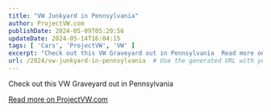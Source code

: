 ```yaml
---
title: "VW Junkyard in Pennsylvania"
author: ProjectVW.com
publishDate: 2024-05-09T05:20:56
updateDate: 2024-05-14T16:04:15
tags: [ 'Cars', 'ProjectVW', 'VW' ]
excerpt: "Check out this VW Graveyard out in Pennsylvania  Read more on ProjectVW.com "
url: /2024/vw-junkyard-in-pennsylvania  # Use the generated URL with year
---
```

<p>Check out this VW Graveyard out in Pennsylvania</p>  <p><a href="https://www.projectvw.com/vwjunkyard">Read more on ProjectVW.com</a></p> 
